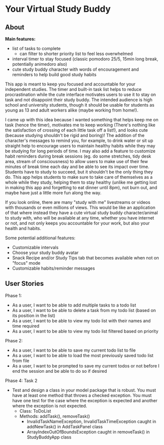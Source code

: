 # Your Virtual Study Buddy

## About

**Main features:**
- list of tasks to complete
   - can filter to shorter priority list to feel less overwhelmed
- interval timer to stay focused (classic pomodoro 25/5, 15min long break, potentially animedoro also)
- cute study buddy character with words of encouragement and reminders to help build good study habits

This app is meant to keep you focused and accountable for your independent studies. 
The timer and built-in task list helps to reduce procrastination while the cute interface motivates users to use it 
to stay on task and not disappoint their study buddy. The intended audience is high school and university students, though it should be usable for students as young as 13
and adult workers alike (maybe working from home!).  

I came up with this idea because I wanted something that helps keep me on task (hence the timer), 
motivates me to keep working (There's nothing like the satisfaction of crossing of each little task off a list!), 
and looks cute (because studying shouldn't be rigid and boring)! The addition of the character's messages to remind you, 
for example, to drink water or sit up straight help to encourage users to maintain healthy habits
while they may be studying for long periods of time. I may also add a feature to customize habit reminders during
break sessions (eg. do some stretches, tidy desk area, stream of consciousness) to allow users to make use of their 
few minutes of break time each day and be able to see its impact over time. Students have to study to succeed, but it 
shouldn't be the only thing they do. This app helps students to make sure to take care of themselves as a whole
while they study, helping them to stay healthy (unlike me getting lost in making this app and forgetting to eat dinner 
until 8pm), not burn out, and maybe have just a little more fun along the way.

If you look online, there are many "study with me" livestreams or videos with thousands or even millions of views.
This would be like an application of that where instead they have a cute virtual study buddy character/animal to study 
with, who will be available at any time, whether you have internet or not, and not only keeps you accountable for your
work, but also your health and habits.

Some potential additional features:
- Customizable intervals
- Choose your study buddy avatar
- Snack Recipe and/or Study Tips tab that becomes available when not on "focus" mode
- Customizable habits/reminder messages

## User Stories

Phase 1:
- As a user, I want to be able to add multiple tasks to a todo list
- As a user, I want to be able to delete a task from my todo list (based on its position in the list)
- As a user, I want to be able to view my todo list with their names and time required
- As a user, I want to be able to view my todo list filtered based on priority

Phase 2:
- As a user, I want to be able to save my current todo list to file
- As a user, I want to be able to load the most previously saved todo list from file
- As a user, I want to be prompted to save my current todos or not before I end the session and be able to do so if desired

Phase 4: Task 2
- Test and design a class in your model package that is robust.  You must have at least one method that throws a 
checked exception. You must have one test for the case where the exception is expected and another where the 
exception is not expected.
    - Class: ToDoList
    - Methods: addTask(), removeTask()
        - InvalidTaskNameException, InvalidTaskTimeException caught in addNewTask() in AddTaskPanel class
        - ArrayIndexOutOfBoundsException caught in removeTask() in StudyBuddyApp class